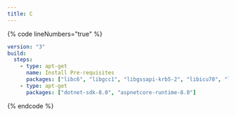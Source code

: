 ```yaml
---
title: C
---
```

{% code lineNumbers="true" %}
```yaml
version: "3"
build:
  steps:
    - type: apt-get
      name: Install Pre-requisites
      packages: ["libc6", "libgcc1", "libgssapi-krb5-2", "libicu70", "liblttng-ust1", "libssl3", "libstdc++6", "libunwind8", "zlib1g"]
    - type: apt-get
      packages: ["dotnet-sdk-8.0", "aspnetcore-runtime-8.0"]
```
{% endcode %}
